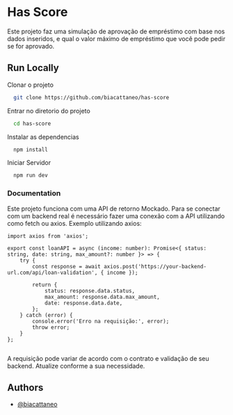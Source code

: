 
# Has Score

Este projeto faz uma simulação de aprovação de empréstimo com base nos dados inseridos, e qual o valor máximo de empréstimo que você pode pedir se for aprovado.
 


## Run Locally

Clonar o projeto

```bash
  git clone https://github.com/biacattaneo/has-score
```

Entrar no diretorio do projeto

```bash
  cd has-score
```

Instalar as dependencias

```bash
  npm install
```

Iniciar Servidor

```bash
  npm run dev
```
### Documentation

Este projeto funciona com uma API de retorno Mockado. Para se conectar com um backend real é necessário fazer uma conexão com a API utilizando como fetch ou axios. Exemplo utilizando axios:

```
import axios from 'axios';

export const loanAPI = async (income: number): Promise<{ status: string, date: string, max_amount?: number }> => {
    try {
        const response = await axios.post('https://your-backend-url.com/api/loan-validation', { income });

        return {
            status: response.data.status,
            max_amount: response.data.max_amount,
            date: response.data.date,
        };
    } catch (error) {
        console.error('Erro na requisição:', error);
        throw error;
    }
};


````

A requisição pode variar de acordo com o contrato e validação de seu backend. Atualize conforme a sua necessidade. 

## Authors

- [@biacattaneo](https://github.com/biacattaneo)
